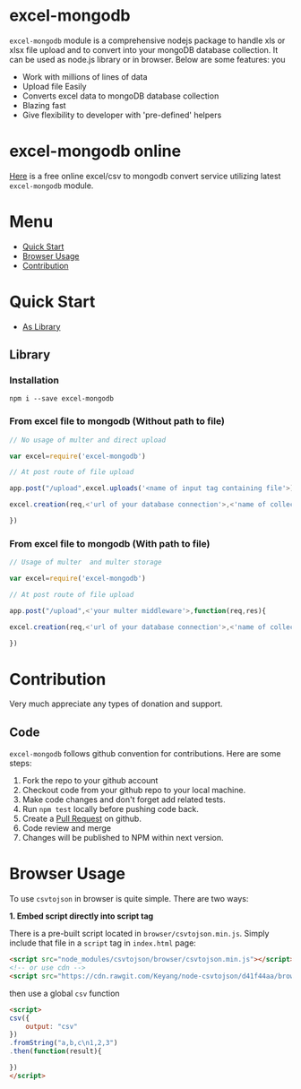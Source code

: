 # excel-mongodb

`excel-mongodb` module is a comprehensive nodejs package to handle xls or xlsx file  upload  and to convert into your mongoDB database collection. It can be used as node.js library or in browser. Below are some features:
you
*  Work with millions of lines of data
*  Upload file Easily
*  Converts excel data to mongoDB database collection
*  Blazing fast
*  Give flexibility to developer with 'pre-defined' helpers



# excel-mongodb online 

[Here](http://dataeasy.herokuapp.com) is a free online excel/csv to mongodb convert service utilizing latest `excel-mongodb` module.

# Menu

* [Quick Start](#quick-start)
* [Browser Usage](#browser-usage)
* [Contribution](#contribution)

# Quick Start

* [As Library](#library)

## Library

### Installation

```
npm i --save excel-mongodb
```

### From excel file to mongodb (Without path to file)

```js 
// No usage of multer and direct upload 

var excel=require('excel-mongodb')

// At post route of file upload 

app.post("/upload",excel.uploads('<name of input tag containing file'>),function(req,res){

excel.creation(req,<'url of your database connection'>,<'name of collection to be created'>)

})

```

### From excel file to mongodb (With path to file)

```js 
// Usage of multer  and multer storage 

var excel=require('excel-mongodb')

// At post route of file upload 

app.post("/upload",<'your multer middleware'>,function(req,res){

excel.creation(req,<'url of your database connection'>,<'name of collection to be created'>)

})

```

# Contribution

Very much appreciate any types of donation and support. 

## Code

`excel-mongodb` follows github convention for contributions. Here are some steps:

1. Fork the repo to your github account
2. Checkout code from your github repo to your local machine.
3. Make code changes and don't forget add related tests.
4. Run `npm test` locally before pushing code back.
5. Create a [Pull Request](https://help.github.com/articles/creating-a-pull-request/) on github.
6. Code review and merge
7. Changes will be published to NPM within next version.



# Browser Usage

To use `csvtojson` in browser is quite simple. There are two ways:

**1. Embed script directly into script tag**

There is a pre-built script located in `browser/csvtojson.min.js`. Simply include that file in a `script` tag in `index.html` page:

```html
<script src="node_modules/csvtojson/browser/csvtojson.min.js"></script>
<!-- or use cdn -->
<script src="https://cdn.rawgit.com/Keyang/node-csvtojson/d41f44aa/browser/csvtojson.min.js"></script>
```
then use a global `csv` function
```html 
<script>
csv({
	output: "csv"
})
.fromString("a,b,c\n1,2,3")
.then(function(result){

})
</script>
```

